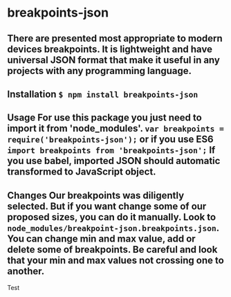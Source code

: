 # breakpoints-json
There are presented most appropriate to modern devices breakpoints. It is lightweight and have universal JSON format that make it useful in any projects with any programming language.
-------------
Installation
`$ npm install breakpoints-json`
-------------
Usage
For use this package you just need to import it from 'node_modules'.
`var breakpoints = require('breakpoints-json');`
or if you use ES6
`import breakpoints from 'breakpoints-json';`
If you use babel, imported JSON should automatic transformed to JavaScript object.
--------------
Changes
Our breakpoints was diligently selected. But if you want change some of our proposed sizes, you can do it manually. Look to `node_modules/breakpoint-json.breakpoints.json`. You can change min and max value, add or delete some of breakpoints. Be careful and look that your min and max values not crossing one to another.
--------------
Test
